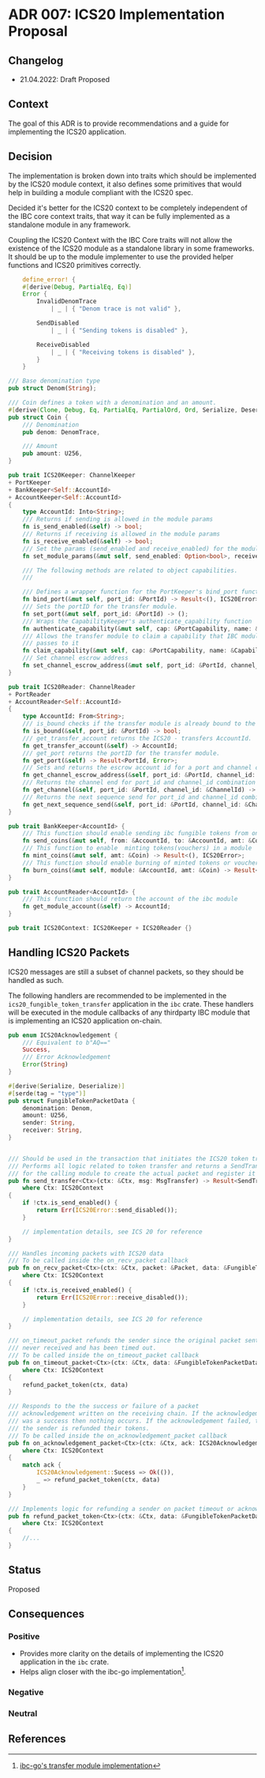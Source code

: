 # ADR 007: ICS20 Implementation Proposal

## Changelog

* 21.04.2022: Draft Proposed

## Context

The goal of this ADR is to provide recommendations and a guide for implementing the ICS20 application.

## Decision

The implementation is broken down into traits which should be implemented by the ICS20 module context, it also defines
some primitives that would help in building a module compliant with the ICS20 spec.

Decided it's better for the ICS20 context to be completely independent of the IBC core context traits, that way it can
be fully implemented as a standalone module in any framework.

Coupling the ICS20 Context with the IBC Core traits will not allow the existence of the ICS20 module as a standalone
library in some frameworks. It should be up to the module implementer to use the provided helper functions and ICS20
primitives correctly.

```rust
    define_error! {
    #[derive(Debug, PartialEq, Eq)]
    Error {
        InvalidDenomTrace
            | _ | { "Denom trace is not valid" },

        SendDisabled
            | _ | { "Sending tokens is disabled" },

        ReceiveDisabled
            | _ | { "Receiving tokens is disabled" },
        }
    }

/// Base denomination type
pub struct Denom(String);

/// Coin defines a token with a denomination and an amount.
#[derive(Clone, Debug, Eq, PartialEq, PartialOrd, Ord, Serialize, Deserialize)]
pub struct Coin {
    /// Denomination
    pub denom: DenomTrace,

    /// Amount
    pub amount: U256,
}

pub trait ICS20Keeper: ChannelKeeper
+ PortKeeper
+ BankKeeper<Self::AccountId>
+ AccountKeeper<Self::AccountId>
{
    type AccountId: Into<String>;
    /// Returns if sending is allowed in the module params
    fn is_send_enabled(&self) -> bool;
    /// Returns if receiving is allowed in the module params
    fn is_receive_enabled(&self) -> bool;
    /// Set the params (send_enabled and receive_enabled) for the module
    fn set_module_params(&mut self, send_enabled: Option<bool>, receive_enabled: Option<bool>) -> Result<(), ICS20Error>;

    /// The following methods are related to object capabilities.
    ///

    /// Defines a wrapper function for the PortKeeper's bind_port function.
    fn bind_port(&mut self, port_id: &PortId) -> Result<(), ICS20Error>;
    /// Sets the portID for the transfer module.
    fn set_port(&mut self, port_id: &PortId) -> ();
    /// Wraps the CapabilityKeeper's authenticate_capability function
    fn authenticate_capability(&mut self, cap: &PortCapability, name: &CapabilityName) -> bool;
    /// Allows the transfer module to claim a capability that IBC module
    /// passes to it
    fn claim_capability(&mut self, cap: &PortCapability, name: &CapabilityName) -> Result<(), ICS20Error>;
    /// Set channel escrow address
    fn set_channel_escrow_address(&mut self, port_id: &PortId, channel_id: &ChannelId) -> Result<(), ICS20Error>;
}

pub trait ICS20Reader: ChannelReader
+ PortReader
+ AccountReader<Self::AccountId>
{
    type AccountId: From<String>;
    /// is_bound checks if the transfer module is already bound to the desired port.
    fn is_bound(&self, port_id: &PortId) -> bool;
    /// get_transfer_account returns the ICS20 - transfers AccountId.
    fn get_transfer_account(&self) -> AccountId;
    /// get_port returns the portID for the transfer module.
    fn get_port(&self) -> Result<PortId, Error>;
    /// Sets and returns the escrow account id for a port and channel combination
    fn get_channel_escrow_address(&self, port_id: &PortId, channel_id: &ChannelId) -> Result<Self::AccountId, ICS20Error>;
    /// Returns the channel end for port_id and channel_id combination
    fn get_channel(&self, port_id: &PortId, channel_id: &ChannelId) -> Result<ChannelEnd, ICS20Error>;
    /// Returns the next sequence send for port_id and channel_id combination
    fn get_next_sequence_send(&self, port_id: &PortId, channel_id: &ChannelId) -> Result<Sequence, ICS20Error>;
}

pub trait BankKeeper<AccountId> {
    /// This function should enable sending ibc fungible tokens from one account to another
    fn send_coins(&mut self, from: &AccountId, to: &AccountId, amt: &Coin) -> Result<(), ICS20Error>;
    /// This function to enable  minting tokens(vouchers) in a module
    fn mint_coins(&mut self, amt: &Coin) -> Result<(), ICS20Error>;
    /// This function should enable burning of minted tokens or vouchers
    fn burn_coins(&mut self, module: &AccountId, amt: &Coin) -> Result<(), ICS20Error>;
}

pub trait AccountReader<AccountId> {
    /// This function should return the account of the ibc module
    fn get_module_account(&self) -> AccountId;
}

pub trait ICS20Context: ICS20Keeper + ICS20Reader {}
```

## Handling ICS20 Packets

ICS20 messages are still a subset of channel packets, so they should be handled as such.

The following handlers are recommended to be implemented in the `ics20_fungible_token_transfer` application in the `ibc`
crate. These handlers will be executed in the module callbacks of any thirdparty IBC module that is implementing an
ICS20 application on-chain.

```rust
pub enum ICS20Acknowledgement {
    /// Equivalent to b"AQ=="
    Success,
    /// Error Acknowledgement
    Error(String)
}

#[derive(Serialize, Deserialize)]
#[serde(tag = "type")]
pub struct FungibleTokenPacketData {
    denomination: Denom,
    amount: U256,
    sender: String,
    receiver: String,
}


/// Should be used in the transaction that initiates the ICS20 token transfer
/// Performs all logic related to token transfer and returns a SendTransferPacket type
/// for the calling module to create the actual packet and register it in the ibc module.
pub fn send_transfer<Ctx>(ctx: &Ctx, msg: MsgTransfer) -> Result<SendTransferPacket, ICS20Error>
    where Ctx: ICS20Context
{
    if !ctx.is_send_enabled() {
        return Err(ICS20Error::send_disabled());
    }

    // implementation details, see ICS 20 for reference
}

/// Handles incoming packets with ICS20 data
/// To be called inside the on_recv_packet callback
pub fn on_recv_packet<Ctx>(ctx: &Ctx, packet: &Packet, data: &FungibleTokenPacketData) -> Result<(), ICS20Error>
    where Ctx: ICS20Context
{
    if !ctx.is_received_enabled() {
        return Err(ICS20Error::receive_disabled());
    }

    // implementation details, see ICS 20 for reference
}

/// on_timeout_packet refunds the sender since the original packet sent was
/// never received and has been timed out.
/// To be called inside the on_timeout_packet callback
pub fn on_timeout_packet<Ctx>(ctx: &Ctx, data: &FungibleTokenPacketData) -> Result<(), ICS20Error>
    where Ctx: ICS20Context
{
    refund_packet_token(ctx, data)
}

/// Responds to the the success or failure of a packet
/// acknowledgement written on the receiving chain. If the acknowledgement
/// was a success then nothing occurs. If the acknowledgement failed, then
/// the sender is refunded their tokens.
/// To be called inside the on_acknowledgement_packet callback
pub fn on_acknowledgement_packet<Ctx>(ctx: &Ctx, ack: ICS20Acknowledgement, data: &FungibleTokenPacketData) -> Result<(), ICS20Error>
    where Ctx: ICS20Context
{
    match ack {
        ICS20Acknowledgement::Sucess => Ok(()),
        _ => refund_packet_token(ctx, data)
    }
}

/// Implements logic for refunding a sender on packet timeout or acknowledgement error
pub fn refund_packet_token<Ctx>(ctx: &Ctx, data: &FungibleTokenPacketData) -> Result<(), ICS20Error>
    where Ctx: ICS20Context
{
    //...
}
```

## Status

Proposed

## Consequences

### Positive

- Provides more clarity on the details of implementing the ICS20 application in the `ibc` crate.
- Helps align closer with the ibc-go implementation[^3].

### Negative

### Neutral

## References

[^1]: [ibc-go ADR 001: Coin Source Tracing](https://github.com/cosmos/ibc-go/blob/4271027a5ab1e6faaa2edbc2b9840209c315afab/docs/architecture/adr-001-coin-source-tracing.md)
[^2]: [ICS20 spec](https://github.com/cosmos/ibc/tree/master/spec/app/ics-020-fungible-token-transfer)
[^3]: [ibc-go's transfer module implementation](https://github.com/cosmos/ibc-go/tree/d31f92d9bf709f5550b75db5c70a3b44314d9781/modules/apps/transfer)
